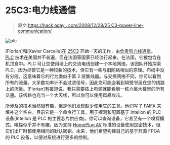# 25C3:电力线通信

> 原文:[https://hack aday . com/2008/12/28/25 C3-power-line-communication/](https://hackaday.com/2008/12/28/25c3-power-line-communication/)

![plc](../Images/2d7f9a80e3b43fc47ed095ef693a4f31.png "plc")

[Florian]和[Xavier Carcelle]在 [25C3](http://hackaday.com/tag/25c3) 开始一天的工作，由[负责电力线通信](http://events.ccc.de/congress/2008/Fahrplan/events/2901.en.html)。 [PLC](http://en.wikipedia.org/wiki/Power_line_communication) 技术在美国并不普遍，但在法国等国家已经流行起来，在法国，它被包含在机顶盒中。PLC 可让您使用墙上的交流电线创建一个本地网络。该团队开始探索 PLC，因为尽管它是一种较新的技术，但它有一些与旧网络相似的原理。布线中没有分段，这意味着它的行为类似于第 2 层集线器。与交换网络不同，你可以看到所有的流量。大多数功率计不会过滤信号，因此您可能会看到隔壁邻居在您的线路上的流量。[Florian]有报道说，我只需要插上电源就能看到一栋六层大楼里的所有交通。该线路也充当一个大天线，所以你可以使用风暴攻击。

所涉及的技术当然很有趣，但是他们发现缺少使用它的工具。他们写了 [FAIFA](https://dev.open-plc.org/) 来填补这个空白。目前它是一个命令行工具，用于探测和配置基于 Intellon 的 PLC 设备(Intellon 是 PLC 的主要芯片供应商)。你可以查询设备，它甚至有一个嗅探模式。嗅探似乎并不有趣，因为支持 [HomePlug AV](http://en.wikipedia.org/wiki/HomePlug_Powerline_Alliance) 标准的设备使用加密技术，但它们出厂时都使用相同的默认密钥。未来，他们希望构建自己的基于开源 FPGA 的 PLC 设备，以便对系统进行更多的控制。